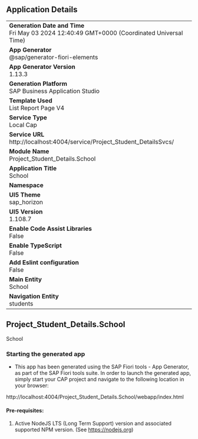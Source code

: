 ## Application Details
|               |
| ------------- |
|**Generation Date and Time**<br>Fri May 03 2024 12:40:49 GMT+0000 (Coordinated Universal Time)|
|**App Generator**<br>@sap/generator-fiori-elements|
|**App Generator Version**<br>1.13.3|
|**Generation Platform**<br>SAP Business Application Studio|
|**Template Used**<br>List Report Page V4|
|**Service Type**<br>Local Cap|
|**Service URL**<br>http://localhost:4004/service/Project_Student_DetailsSvcs/
|**Module Name**<br>Project_Student_Details.School|
|**Application Title**<br>School|
|**Namespace**<br>|
|**UI5 Theme**<br>sap_horizon|
|**UI5 Version**<br>1.108.7|
|**Enable Code Assist Libraries**<br>False|
|**Enable TypeScript**<br>False|
|**Add Eslint configuration**<br>False|
|**Main Entity**<br>School|
|**Navigation Entity**<br>students|

## Project_Student_Details.School

School

### Starting the generated app

-   This app has been generated using the SAP Fiori tools - App Generator, as part of the SAP Fiori tools suite.  In order to launch the generated app, simply start your CAP project and navigate to the following location in your browser:

http://localhost:4004/Project_Student_Details.School/webapp/index.html

#### Pre-requisites:

1. Active NodeJS LTS (Long Term Support) version and associated supported NPM version.  (See https://nodejs.org)


